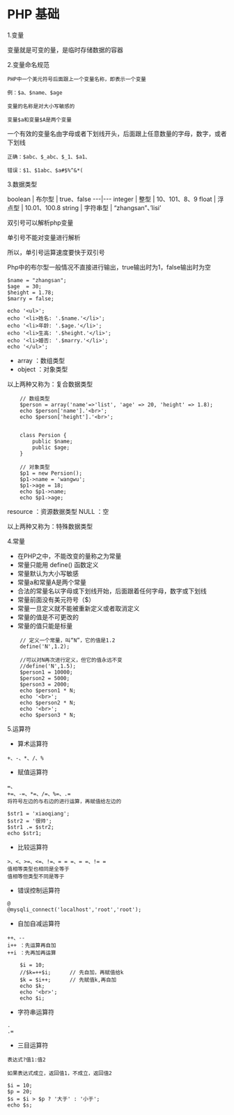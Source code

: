 # PHP 基础

1.变量

  变量就是可变的量，是临时存储数据的容器

2.变量命名规范

    PHP中一个美元符号后面跟上一个变量名称，即表示一个变量
    
	例：$a、$name、$age
	
    变量的名称是对大小写敏感的
    
	变量$a和变量$A是两个变量
一个有效的变量名由字母或者下划线开头，后面跟上任意数量的字母，数字，或者下划线
	
	正确：$abc、$_abc、$_1、$a1、
	
	错误：$1、$1abc、$a#$%^&*( 

3.数据类型
    
boolean   | 布尔型 | true、false
---|---
integer  | 整型 | 10、101、8、9
float | 浮点型 | 10.01、100.8 
string | 字符串型 | “zhangsan”、’lisi’

双引号可以解析php变量

单引号不能对变量进行解析

所以，单引号运算速度要快于双引号

Php中的布尔型一般情况不直接进行输出，true输出时为1，false输出时为空


```
$name = "zhangsan";
$age  = 30;
$height = 1.78;
$marry = false;

echo '<ul>';
echo '<li>姓名: '.$name.'</li>';
echo '<li>年龄: '.$age.'</li>';
echo '<li>生高: '.$height.'</li>';
echo '<li>婚否: '.$marry.'</li>';
echo '</ul>';
```

- array		：数组类型
- object 	：对象类型

以上两种又称为：复合数据类型


```
    // 数组类型
    $person = array('name'=>'list', 'age' => 20, 'height' => 1.8);
    echo $person['name'].'<br>';
    echo $person['height'].'<br>';


    class Persion {
        public $name;
        public $age;
    }

    // 对象类型
    $p1 = new Persion();
    $p1->name = 'wangwu';
    $p1->age = 18;
    echo $p1->name;
    echo $p1->age;
```


resource		：资源数据类型
NULL		：空

以上两种又称为：特殊数据类型


4.常量

- 在PHP之中，不能改变的量称之为常量
- 常量只能用 define() 函数定义
- 常量默认为大小写敏感
- 常量a和常量A是两个常量
- 合法的常量名以字母或下划线开始，后面跟着任何字母，数字或下划线 
- 常量前面没有美元符号（$）
- 常量一旦定义就不能被重新定义或者取消定义
- 常量的值是不可更改的
- 常量的值只能是标量

	
```
    // 定义一个常量，叫“N”，它的值是1.2
    define('N',1.2);

    //可以对N再次进行定义，但它的值永远不变
    //define('N',1.5);
    $person1 = 10000;
    $person2 = 5000;
    $person3 = 2000;
    echo $person1 * N;
    echo '<br>';
    echo $person2 * N;
    echo '<br>';
    echo $person3 * N;
```


5.运算符
	
- 算术运算符

```
+、-、*、/、%
```

- 赋值运算符

```
=、
+=、-=、*=、/=、%=、.=
将符号左边的与右边的进行运算，再赋值给左边的

```


```
$str1 = 'xiaoqiang';
$str2 = '很帅';
$str1 .= $str2;
echo $str1;
```


- 比较运算符

```
>、<、>=、<=、!=、= = =、= =、!= =
值相等类型也相同是全等于
值相等但类型不同是等于

```

- 错误控制运算符 
    
```
@
@mysqli_connect('localhost','root','root');
```

- 自加自减运算符

```
++、--
i++	：先运算再自加
++i	：先再加再运算

```

```
    $i = 10;
    //$k=++$i;		// 先自加，再赋值给k
    $k = $i++;      // 先赋值k,再自加
    echo $k;
    echo '<br>';
    echo $i;
```

- 字符串运算符
    
```
. 
.=

```

- 三目运算符

```
表达式?值1:值2

如果表达式成立，返回值1，不成立，返回值2

```


```
$i = 10;
$p = 20;
$s = $i > $p ? '大于' : '小于';
echo $s;
```











